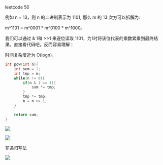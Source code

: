 leetcode 50



例如 n = 13，则 n 的二进制表示为 1101, 那么 m 的 13 次方可以拆解为:

m^1101 = m^0001 * m^0100 * m^1000。

我们可以通过 & 1和 >>1 来逐位读取 1101，为1时将该位代表的乘数累乘到最终结果。直接看代码吧，反而容易理解：

时间复杂度近为 O(logn)，

```c
int pow(int n){
    int sum = 1;
    int tmp = m;
    while(n != 0){
        if(n & 1 == 1){
            sum *= tmp;
        }
        tmp *= tmp;
        n = n >> 1;
    }

    return sum;
}
```

![](https://youpaiyun.zongqilive.cn/image/006tNc79ly1g3zpzdf4r3j30zq0fegpt.jpg)

![](https://youpaiyun.zongqilive.cn/image/006tNc79ly1g3zq0fs8tqj31cg0q4q9f.jpg)



非递归写法

![](https://youpaiyun.zongqilive.cn/image/006tNc79ly1g3zq3d6fzej30q20tsn0w.jpg)

